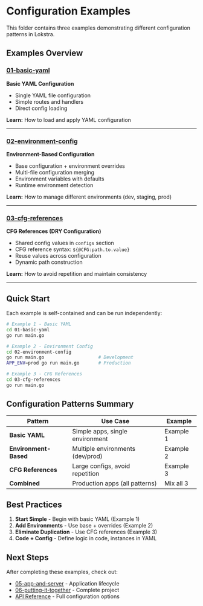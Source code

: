 # Configuration Examples

This folder contains three examples demonstrating different configuration patterns in Lokstra.

## Examples Overview

### [01-basic-yaml](./01-basic-yaml/)
**Basic YAML Configuration**
- Single YAML file configuration
- Simple routes and handlers
- Direct config loading

**Learn:** How to load and apply YAML configuration

---

### [02-environment-config](./02-environment-config/)
**Environment-Based Configuration**
- Base configuration + environment overrides
- Multi-file configuration merging
- Environment variables with defaults
- Runtime environment detection

**Learn:** How to manage different environments (dev, staging, prod)

---

### [03-cfg-references](./03-cfg-references/)
**CFG References (DRY Configuration)**
- Shared config values in `configs` section
- CFG reference syntax: `${@CFG:path.to.value}`
- Reuse values across configuration
- Dynamic path construction

**Learn:** How to avoid repetition and maintain consistency

---

## Quick Start

Each example is self-contained and can be run independently:

```bash
# Example 1 - Basic YAML
cd 01-basic-yaml
go run main.go

# Example 2 - Environment Config
cd 02-environment-config
go run main.go                    # Development
APP_ENV=prod go run main.go       # Production

# Example 3 - CFG References
cd 03-cfg-references
go run main.go
```

## Configuration Patterns Summary

| Pattern | Use Case | Example |
|---------|----------|---------|
| **Basic YAML** | Simple apps, single environment | Example 1 |
| **Environment-Based** | Multiple environments (dev/prod) | Example 2 |
| **CFG References** | Large configs, avoid repetition | Example 3 |
| **Combined** | Production apps (all patterns) | Mix all 3 |

## Best Practices

1. **Start Simple** - Begin with basic YAML (Example 1)
2. **Add Environments** - Use base + overrides (Example 2)
3. **Eliminate Duplication** - Use CFG references (Example 3)
4. **Code + Config** - Define logic in code, instances in YAML

## Next Steps

After completing these examples, check out:
- [05-app-and-server](../../05-app-and-server/) - Application lifecycle
- [06-putting-it-together](../../06-putting-it-together/) - Complete project
- [API Reference](../../../../api-reference/) - Full configuration options
